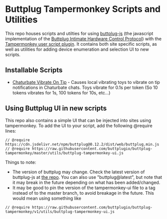 # Buttplug Tampermonkey Scripts and Utilities

This repo houses scripts and utilties for using
[buttplug-js](https://github.com/buttplugio/buttplug-js) (the
javascript implementation of the [Buttplug Intimate Hardware Control
Protocol](https://buttplug.io)) with the [Tampermonkey user script
plugin](https://www.tampermonkey.net/). It contains both site specific
scripts, as well as utilities for adding device enumeration and
selection UI to new scripts.

## Installable Scripts

- [Chaturbate Vibrate On
  Tip](https://github.com/buttplugio/buttplug-tampermonkey/raw/master/scripts/chaturbate-tips-buttplug.user.js) -
  Causes local vibrating toys to vibrate on tip notifications in Chaturbate
  chats. Toys vibrate for 0.1s per token (So 10 tokens vibrates for
  1s, 100 tokens for 10s, etc...)

## Using Buttplug UI in new scripts

This repo also contains a simple UI that can be injected into sites
using tampermonkey. To add the UI to your script, add the following
@require lines:

```
// @require https://cdn.jsdelivr.net/npm/buttplug@0.12.2/dist/web/buttplug.min.js
// @require https://raw.githubusercontent.com/buttplugio/buttplug-tampermonkey/master/utils/buttplug-tampermonkey-ui.js
```

Things to note:
- The version of buttplug may change. Check the latest version of
  buttplug-js at [the
  repo](https://github.com/buttplugio/buttplug-js). You can also use
  "buttplug@latest", but note that it may break in the future
  depending on what has been added/changed.
- It may be good to pin the version of the tampermonkey-ui file to a
  tag instead of to the master branch, to avoid breakage in the future. This
  would mean using something like

```
// @require https://raw.githubusercontent.com/buttplugio/buttplug-tampermonkey/v1/utils/buttplug-tampermonkey-ui.js
```
